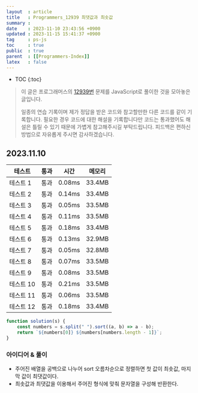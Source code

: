 ```yaml
---
layout  : article
title   : Programmers_12939 최댓값과 최솟값
summary : 
date    : 2023-11-10 23:43:56 +0900
updated : 2023-11-15 15:41:37 +0900
tag     : ps-js
toc     : true
public  : true
parent  : [[Programmers-Index]]
latex   : false
---
```

* TOC
{:toc}

> 이 글은 프로그래머스의 [12939번](https://programmers.co.kr/learn/courses/30/lessons/12939) 문제를 JavaScript로 풀이한 것을 모아놓은 글입니다.
>
> 일종의 연습 기록이며 제가 정답을 받은 코드와 참고할만한 다른 코드를 같이 기록합니다. 필요한 경우 코드에 대한 해설을 기록합니다만 코드는 통과했어도 해설은 틀릴 수 있기 때문에 가볍게 참고해주시길 부탁드립니다. 피드백은 편하신 방법으로 자유롭게 주시면 감사하겠습니다.

## 2023.11.10

| 테스트    | 통과 | 시간   | 메모리 |
| --------- | ---- | ------ | ------ |
| 테스트 1  | 통과 | 0.08ms | 33.4MB |
| 테스트 2  | 통과 | 0.14ms | 33.4MB |
| 테스트 3  | 통과 | 0.05ms | 33.5MB |
| 테스트 4  | 통과 | 0.11ms | 33.5MB |
| 테스트 5  | 통과 | 0.18ms | 33.4MB |
| 테스트 6  | 통과 | 0.13ms | 32.9MB |
| 테스트 7  | 통과 | 0.05ms | 32.8MB |
| 테스트 8  | 통과 | 0.07ms | 33.5MB |
| 테스트 9  | 통과 | 0.08ms | 33.5MB |
| 테스트 10 | 통과 | 0.21ms | 33.5MB |
| 테스트 11 | 통과 | 0.06ms | 33.5MB |
| 테스트 12 | 통과 | 0.18ms | 33.4MB |

```js
function solution(s) {
    const numbers = s.split(" ").sort((a, b) => a - b);
    return `${numbers[0]} ${numbers[numbers.length - 1]}`;
}
```

### 아이디어 & 풀이

* 주어진 배열을 공백으로 나누어 sort 오름차순으로 정렬하면 첫 값이 최솟값, 마지막 값이 최댓값이다.
* 최솟값과 최댓값을 이용해서 주어진 형식에 맞춰 문자열을 구성해 반환한다.
